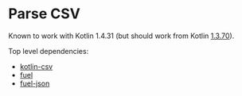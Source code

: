 # Parse CSV

Known to work with Kotlin 1.4.31 (but should work from
Kotlin [1.3.70](https://blog.jetbrains.com/kotlin/2020/03/kotlin-1-3-70-released/#scripting)).

Top level dependencies:

* [kotlin-csv](https://github.com/doyaaaaaken/kotlin-csv)
* [fuel](https://github.com/kittinunf/Fuel)
* [fuel-json](https://github.com/kittinunf/fuel/tree/master/fuel-json)
